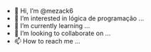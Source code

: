 - 👋 Hi, I’m @mezack6
- 👀 I’m interested in lógica de programação  ...
- 🌱 I’m currently learning ...
- 💞️ I’m looking to collaborate on ...
- 📫 How to reach me ...

<!---
mezack6/mezack6 is a ✨ special ✨ repository because its `README.md` (this file) appears on your GitHub profile.
You can click the Preview link to take a look at your changes.
--->
